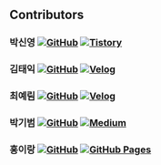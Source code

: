 ## Contributors 

### **박신영**&nbsp;[![GitHub](https://img.shields.io/badge/GitHub-181717?style=flat&logo=github&logoColor=white)](https://github.com/sinyoung0403) [![Tistory](https://img.shields.io/badge/Tistory-EF7C1C?style=flat&logo=tistory&logoColor=white)](https://sintory-04.tistory.com/)
### **김태익** [![GitHub](https://img.shields.io/badge/GitHub-181717?style=flat&logo=github&logoColor=white)](https://github.com/thezz9) [![Velog](https://img.shields.io/badge/Velog-20C997?style=flat&logo=velog&logoColor=white)](https://velog.io/@harvard--/posts)
### **최예림** [![GitHub](https://img.shields.io/badge/GitHub-181717?style=flat&logo=github&logoColor=white)](https://github.com/exmrim) [![Velog](https://img.shields.io/badge/Velog-20C997?style=flat&logo=velog&logoColor=white)](https://velog.io/@exmrim/posts)
### **박기범** [![GitHub](https://img.shields.io/badge/GitHub-181717?style=flat&logo=github&logoColor=white)](https://github.com/manhye) [![Medium](https://img.shields.io/badge/Medium-000000?style=flat&logo=medium&logoColor=white)](https://medium.com/@kibeom0806)
### **홍이랑** [![GitHub](https://img.shields.io/badge/GitHub-181717?style=flat&logo=github&logoColor=white)](https://github.com/withong) [![GitHub Pages](https://img.shields.io/badge/GitHub%20Pages-222222?style=flat&logo=github&logoColor=white)](https://withong.github.io/)
